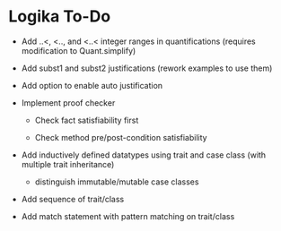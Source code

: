Logika To-Do
============

* Add ..<, <.., and <..< integer ranges in quantifications
  (requires modification to Quant.simplify)

* Add subst1 and subst2 justifications
  (rework examples to use them)

* Add option to enable auto justification

* Implement proof checker

  * Check fact satisfiability first
  
  * Check method pre/post-condition satisfiability

* Add inductively defined datatypes using
  trait and case class (with multiple trait inheritance)
  
  * distinguish immutable/mutable case classes

* Add sequence of trait/class

* Add match statement with pattern matching on trait/class
